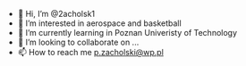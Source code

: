 - 👋 Hi, I’m @2acholsk1
- 👀 I’m interested in aerospace and basketball
- 🌱 I’m currently learning in Poznan Univeristy of Technology
- 💞️ I’m looking to collaborate on ...
- 📫 How to reach me p.zacholski@wp.pl

<!---
2acholsk1/2acholsk1 is a ✨ special ✨ repository because its `README.md` (this file) appears on your GitHub profile.
You can click the Preview link to take a look at your changes.
--->
